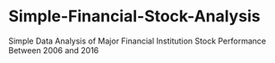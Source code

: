 # Simple-Financial-Stock-Analysis
Simple Data Analysis of Major Financial Institution Stock Performance Between 2006 and 2016

